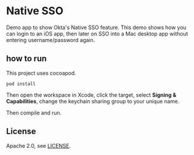 # Native SSO

Demo app to show Okta's Native SSO feature. This demo shows how you can login to an iOS app, then later on SSO into a Mac desktop app without entering username/password again.


## how to run

This project uses cocoapod.

`pod install`

Then open the workspace in Xcode, click the target, select **Signing & Capabilities**, change the keychain sharing group to your unique name. 

Then compile and run. 


## License

Apache 2.0, see [LICENSE](LICENSE).

